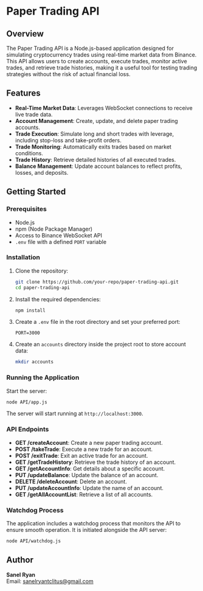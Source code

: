 # Paper Trading API

## Overview

The Paper Trading API is a Node.js-based application designed for simulating cryptocurrency trades using real-time market data from Binance. This API allows users to create accounts, execute trades, monitor active trades, and retrieve trade histories, making it a useful tool for testing trading strategies without the risk of actual financial loss.

## Features

-   **Real-Time Market Data**: Leverages WebSocket connections to receive live trade data.
-   **Account Management**: Create, update, and delete paper trading accounts.
-   **Trade Execution**: Simulate long and short trades with leverage, including stop-loss and take-profit orders.
-   **Trade Monitoring**: Automatically exits trades based on market conditions.
-   **Trade History**: Retrieve detailed histories of all executed trades.
-   **Balance Management**: Update account balances to reflect profits, losses, and deposits.

## Getting Started

### Prerequisites

-   Node.js
-   npm (Node Package Manager)
-   Access to Binance WebSocket API
-   `.env` file with a defined `PORT` variable

### Installation

1. Clone the repository:

    ```bash
    git clone https://github.com/your-repo/paper-trading-api.git
    cd paper-trading-api
    ```

2. Install the required dependencies:

    ```bash
    npm install
    ```

3. Create a `.env` file in the root directory and set your preferred port:

    ```plaintext
    PORT=3000
    ```

4. Create an `accounts` directory inside the project root to store account data:
    ```bash
    mkdir accounts
    ```

### Running the Application

Start the server:

```bash
node API/app.js
```

The server will start running at `http://localhost:3000`.

### API Endpoints

-   **GET /createAccount**: Create a new paper trading account.
-   **POST /takeTrade**: Execute a new trade for an account.
-   **POST /exitTrade**: Exit an active trade for an account.
-   **GET /getTradeHistory**: Retrieve the trade history of an account.
-   **GET /getAccountInfo**: Get details about a specific account.
-   **PUT /updateBalance**: Update the balance of an account.
-   **DELETE /deleteAccount**: Delete an account.
-   **PUT /updateAccountInfo**: Update the name of an account.
-   **GET /getAllAccountList**: Retrieve a list of all accounts.

### Watchdog Process

The application includes a watchdog process that monitors the API to ensure smooth operation. It is initiated alongside the API server:

```bash
node API/watchdog.js
```

## Author

**Sanel Ryan**  
Email: sanelryantclitus@gmail.com
